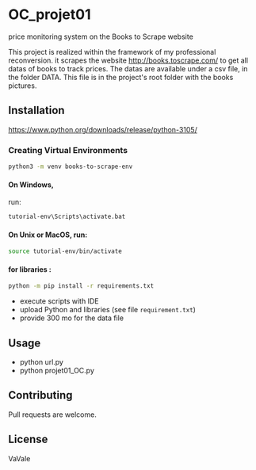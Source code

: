 # OC_projet01
price monitoring system on the Books to Scrape website

This project is realized within the framework of my professional reconversion.
it scrapes the website http://books.toscrape.com/ to get all datas
of books to track prices. The datas are available under a csv file,
in the folder DATA. This file is in the  project's root folder with  the books pictures.

 

## Installation
https://www.python.org/downloads/release/python-3105/
### Creating Virtual Environments
```bash
python3 -m venv books-to-scrape-env
```
#### On Windows, 
run:
```bash
tutorial-env\Scripts\activate.bat
```
#### On Unix or MacOS, run:
```bash
source tutorial-env/bin/activate
```
#### for libraries : 
```bash
python -m pip install -r requirements.txt
```
 - execute scripts with IDE
 - upload Python and libraries (see file `requirement.txt`)
 - provide 300 mo for the data file

## Usage

- python url.py
- python projet01_OC.py


## Contributing

Pull requests are welcome.

## License

VaVale
